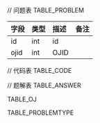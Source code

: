 // 问题表
TABLE_PROBLEM

|字段|类型|描述|备注|
|:---|:---|:---|:---|
|id|int|id| |
|ojid|int|OJID| |





// 代码表
TABLE_CODE

// 题解表
TABLE_ANSWER

TABLE_OJ

TABLE_PROBLEMTYPE
